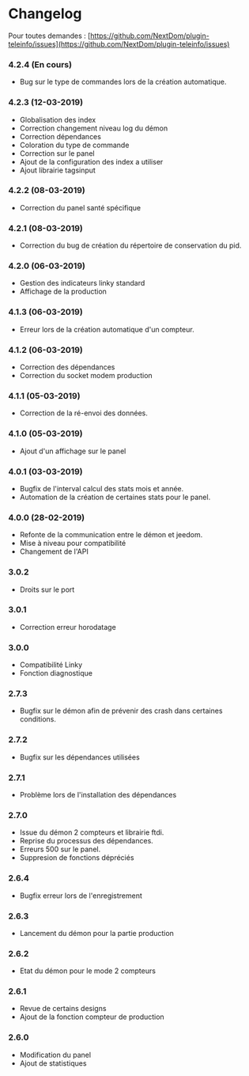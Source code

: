 # Changelog

Pour toutes demandes : [https://github.com/NextDom/plugin-teleinfo/issues](https://github.com/NextDom/plugin-teleinfo/issues)

### 4.2.4 (En cours)

* Bug sur le type de commandes lors de la création automatique. 

### 4.2.3 (12-03-2019)

* Globalisation des index
* Correction changement niveau log du démon
* Correction dépendances
* Coloration du type de commande
* Correction sur le panel
* Ajout de la configuration des index a utiliser
* Ajout librairie tagsinput

### 4.2.2 (08-03-2019)

* Correction du panel santé spécifique

### 4.2.1 (08-03-2019)

* Correction du bug de création du répertoire de conservation du pid.

### 4.2.0 (06-03-2019)

* Gestion des indicateurs linky standard
* Affichage de la production

### 4.1.3 (06-03-2019)

* Erreur lors de la création automatique d'un compteur.

### 4.1.2 (06-03-2019)

* Correction des dépendances
* Correction du socket modem production

### 4.1.1 (05-03-2019)

* Correction de la ré-envoi des données.

### 4.1.0 (05-03-2019)

* Ajout d'un affichage sur le panel

### 4.0.1 (03-03-2019)

* Bugfix de l'interval calcul des stats mois et année.
* Automation de la création de certaines stats pour le panel.

### 4.0.0  (28-02-2019)

* Refonte de la communication entre le démon et jeedom.
* Mise à niveau pour compatibilité
* Changement de l'API

### 3.0.2

* Droits sur le port

### 3.0.1

* Correction erreur horodatage

### 3.0.0

* Compatibilité Linky
* Fonction diagnostique

### 2.7.3

* Bugfix sur le démon afin de prévenir des crash dans certaines conditions.

### 2.7.2

* Bugfix sur les dépendances utilisées

### 2.7.1

* Problème lors de l'installation des dépendances

### 2.7.0

* Issue du démon 2 compteurs et librairie ftdi.
* Reprise du processus des dépendances.
* Erreurs 500 sur le panel.
* Suppresion de fonctions dépréciés

### 2.6.4

* Bugfix erreur lors de l'enregistrement

### 2.6.3

* Lancement du démon pour la partie production

### 2.6.2

* Etat du démon pour le mode 2 compteurs

### 2.6.1

* Revue de certains designs
* Ajout de la fonction compteur de production

### 2.6.0

* Modification du panel
* Ajout de statistiques
